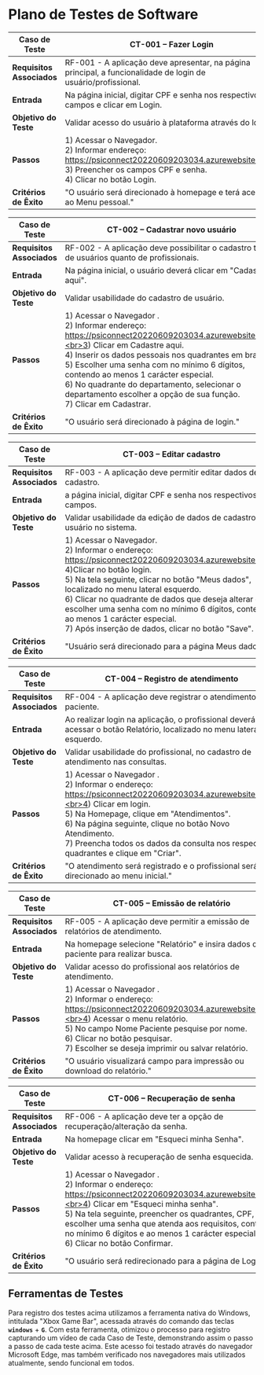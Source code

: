 # Plano de Testes de Software

|Caso de Teste |CT-001 – Fazer Login |
|--------------------|-----------------------------------------------------------------------------------------------------------------------|
|**Requisitos Associados** | RF-001 - A aplicação deve apresentar, na página principal, a funcionalidade de login de usuário/profissional.|
|**Entrada** | Na página inicial, digitar CPF e senha nos respectivos campos e clicar em Login. |
|**Objetivo do Teste** | Validar acesso do usuário à plataforma através do login. |
|**Passos** | 1) Acessar o Navegador. <br>2) Informar endereço: https://psiconnect20220609203034.azurewebsites.net/. <br>3) Preencher os campos CPF e senha.<br>4) Clicar no botão Login. |
|**Critérios de Êxito** | "O usuário será direcionado à homepage e terá acesso ao Menu pessoal." |

|Caso de Teste |CT-002 – Cadastrar novo usuário |
|--------------------|-----------------------------------------------------------------------------------------------------------------------|
|**Requisitos Associados** | RF-002 - A aplicação deve possibilitar o cadastro tanto de usuários quanto de profissionais. |
|**Entrada** | Na página inicial, o usuário deverá clicar em "Cadastre aqui".  |
|**Objetivo do Teste** | Validar usabilidade do cadastro de usuário. |
|**Passos** | 1) Acessar o Navegador .<br>2) Informar endereço: https://psiconnect20220609203034.azurewebsites.net/.<br>3) Clicar em Cadastre aqui.<br>4) Inserir os dados pessoais nos quadrantes em branco.<br>5) Escolher uma senha com no mínimo 6 dígitos, contendo ao menos 1 carácter especial.<br>6) No quadrante do departamento, selecionar o departamento escolher a opção de sua função.<br>7) Clicar em Cadastrar. |
|**Critérios de Êxito** | "O usuário será direcionado à página de login." |

|Caso de Teste |CT-003 – Editar cadastro |
|--------------------|-----------------------------------------------------------------------------------------------------------------------|
|**Requisitos Associados** | RF-003 - A aplicação deve permitir editar dados de cadastro.|
|**Entrada** | a página inicial, digitar CPF e senha nos respectivos campos. |
|**Objetivo do Teste** | Validar usabilidade da edição de dados de cadastro do usuário no sistema. |
|**Passos** | 1) Acessar o Navegador. <br>2) Informar o endereço: https://psiconnect20220609203034.azurewebsites.net/. <br>4)Clicar no botão login.<br>5) Na tela seguinte, clicar no botão "Meus dados", localizado no menu lateral esquerdo.<br>6) Clicar no quadrante de dados que deseja alterar e escolher uma senha com no mínimo 6 dígitos, contendo ao menos 1 carácter especial.<br>7) Após inserção de dados, clicar no botão "Save".<br> |
|**Critérios de Êxito** | "Usuário será direcionado para a página Meus dados." |

|Caso de Teste |CT-004 – Registro de atendimento |
|--------------------|-----------------------------------------------------------------------------------------------------------------------|
|**Requisitos Associados** | RF-004 - A aplicação deve registrar o atendimento do paciente. |
|**Entrada** | Ao realizar login na aplicação, o profissional deverá acessar o botão Relatório, localizado no menu lateral esquerdo.
|**Objetivo do Teste** | Validar usabilidade do profissional, no cadastro de atendimento nas consultas. |
|**Passos** | 1) Acessar o Navegador .<br>2) Informar o endereço: https://psiconnect20220609203034.azurewebsites.net/.<br>4) Clicar em login.<br>5) Na Homepage, clique em  "Atendimentos".<br>6) Na página seguinte, clique no botão Novo Atendimento.<br>7) Preencha todos os dados da consulta nos respectivos quadrantes e clique em "Criar".
|**Critérios de Êxito** | "O atendimento será registrado e o profissional será direcionado ao menu inicial." |

|Caso de Teste |CT-005 – Emissão de relatório |
|--------------------|-----------------------------------------------------------------------------------------------------------------------|
|**Requisitos Associados** | RF-005 - A aplicação deve permitir a emissão de relatórios de atendimento. |
|**Entrada** | Na homepage selecione "Relatório" e insira dados do paciente para realizar busca. |
|**Objetivo do Teste** | Validar acesso do profissional aos relatórios de atendimento. |
|**Passos** | 1) Acessar o Navegador .<br>2) Informar o endereço: https://psiconnect20220609203034.azurewebsites.net/.<br>4) Acessar o menu relatório.<br>5) No campo Nome Paciente pesquise por nome.<br>6) Clicar no botão pesquisar.<br>7) Escolher se deseja imprimir ou salvar relatório. |
|**Critérios de Êxito** | "O usuário visualizará campo para impressão ou download do relatório." |

|Caso de Teste |CT-006 – Recuperação de senha |
|--------------------|-----------------------------------------------------------------------------------------------------------------------|
|**Requisitos Associados** | RF-006 - A aplicação deve ter a opção de recuperação/alteração da senha. |
|**Entrada** | Na homepage clicar em "Esqueci minha Senha". |
|**Objetivo do Teste** | Validar acesso à recuperação de senha esquecida. |
|**Passos** | 1) Acessar o Navegador .<br>2) Informar o endereço: https://psiconnect20220609203034.azurewebsites.net/.<br>4) Clicar em "Esqueci minha senha".<br>5) Na tela seguinte, preencher os quadrantes, CPF, e escolher uma senha que atenda aos requisitos, contendo no mínimo 6 dígitos e ao menos 1 carácter especial.<br>6) Clicar no botão Confirmar. |
|**Critérios de Êxito** | "O usuário será redirecionado para a página de Login." |


## Ferramentas de Testes

Para registro dos testes acima utilizamos a ferramenta nativa do Windows, intitulada "Xbox Game Bar", acessada através do comando das teclas **`windows`** + **`G`**. Com esta ferramenta, otimizou o processo para registro capturando um vídeo de cada Caso de Teste, demonstrando assim o passo a passo de cada teste acima.
Este acesso foi testado através do navegador Microsoft Edge, mas também verificado nos navegadores mais utilizados atualmente, sendo funcional em todos.

